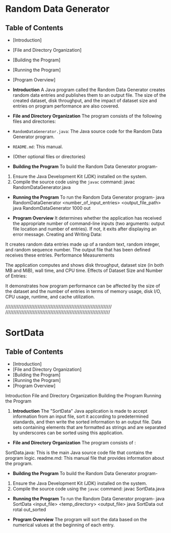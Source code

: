 # Random Data Generator

## Table of Contents
- [Introduction]
- [File and Directory Organization]
- [Building the Program]
- [Running the Program]
- [Program Overview]

- **Introduction**
A Java program called the Random Data Generator creates random data entries and publishes them to an output file. The size of the created dataset, disk throughput, and the impact of dataset size and entries on program performance are also covered.

- **File and Directory Organization**
The program consists of the following files and directories:

- `RandomDataGenerator.java`: The Java source code for the Random Data Generator program.
- `README.md`: This manual.
- (Other optional files or directories)

- **Building the Program**
To build the Random Data Generator program-

1. Ensure the Java Development Kit (JDK) installed on the system.
2. Compile the source code using the `javac` command:
   javac RandomDataGenerator.java

- **Running the Program**
To run the Random Data Generator program-
java RandomDataGenerator <number_of_input_entries> <output_file_path>
java RandomDataGenerator 1000 out

- **Program Overview**
It determines whether the application has received the appropriate number of command-line inputs (two arguments: output file location and number of entries). If not, it exits after displaying an error message.
Creating and Writing Data:

It creates random data entries made up of a random text, random integer, and random sequence number.
The output file that has been defined receives these entries.
Performance Measurements

The application computes and shows disk throughput, dataset size (in both MB and MiB), wall time, and CPU time.
Effects of Dataset Size and Number of Entries:

It demonstrates how program performance can be affected by the size of the dataset and the number of entries in terms of memory usage, disk I/O, CPU usage, runtime, and cache utilization.


//////////////////////////////////////////////////////////////////
/////////////////////////////////////////////////////////////////

# SortData

## Table of Contents
- [Introduction]
- [File and Directory Organization]
- [Building the Program]
- [Running the Program]
- [Program Overview]

Introduction
File and Directory Organization
Building the Program
Running the Program
1. **Introduction**
The "SortData" Java application is made to accept information from an input file, sort it according to predetermined standards, and then write the sorted information to an output file. Data sets containing elements that are formatted as strings and are separated by underscores can be sorted using this application.

- **File and Directory Organization**
The program consists of :

SortData.java: This is the main Java source code file that contains the program logic.
readme.md: This manual file that provides information about the program.


- **Building the Program**
To build the Random Data Generator program-

1. Ensure the Java Development Kit (JDK) installed on the system.
2. Compile the source code using the `javac` command:
   javac SortData.java

- **Running the Program**
To run the Random Data Generator program-
java SortData <input_file> <temp_directory> <output_file>
java SortData out rotal out_sorted

- **Program Overview**
The program will sort the data based on the numerical values at the beginning of each entry.